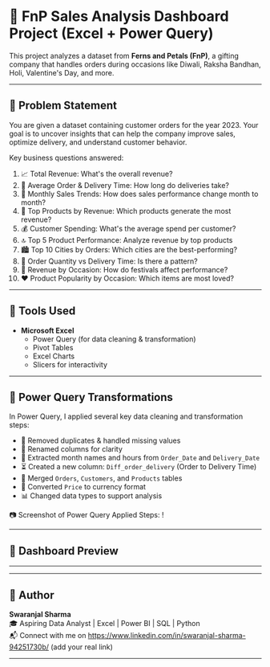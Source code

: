 # 🌸 FnP Sales Analysis Dashboard Project (Excel + Power Query)

This project analyzes a dataset from **Ferns and Petals (FnP)**, a gifting company that handles orders during occasions like Diwali, Raksha Bandhan, Holi, Valentine's Day, and more.

---

## 🧠 Problem Statement

You are given a dataset containing customer orders for the year 2023. Your goal is to uncover insights that can help the company improve sales, optimize delivery, and understand customer behavior.

Key business questions answered:
1. 📈 Total Revenue: What's the overall revenue?
2. 🚚 Average Order & Delivery Time: How long do deliveries take?
3. 📅 Monthly Sales Trends: How does sales performance change month to month?
4. 🥇 Top Products by Revenue: Which products generate the most revenue?
5. 💰 Customer Spending: What's the average spend per customer?
6. 🔝 Top 5 Product Performance: Analyze revenue by top products
7. 🏙️ Top 10 Cities by Orders: Which cities are the best-performing?
8. 🔄 Order Quantity vs Delivery Time: Is there a pattern?
9. 🎉 Revenue by Occasion: How do festivals affect performance?
10. ❤️ Product Popularity by Occasion: Which items are most loved?

---

## 🔧 Tools Used

- **Microsoft Excel**
  - Power Query (for data cleaning & transformation)
  - Pivot Tables
  - Excel Charts
  - Slicers for interactivity

---

## 🔄 Power Query Transformations

In Power Query, I applied several key data cleaning and transformation steps:

- 🧼 Removed duplicates & handled missing values
- 🧾 Renamed columns for clarity
- 📅 Extracted month names and hours from `Order_Date` and `Delivery_Date`
- ⏳ Created a new column: `Diff_order_delivery` (Order to Delivery Time)
- 🔗 Merged `Orders`, `Customers`, and `Products` tables
- 💱 Converted `Price` to currency format
- 📊 Changed data types to support analysis

📷 Screenshot of Power Query Applied Steps:
!


---

## 📸 Dashboard Preview



---


---

## 👤 Author

**Swaranjal Sharma**  
🎓 Aspiring Data Analyst | Excel | Power BI | SQL | Python  
📬 Connect with me on https://www.linkedin.com/in/swaranjal-sharma-94251730b/ (add your real link)

---



